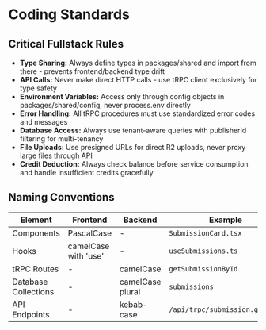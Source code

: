 # Coding Standards

## Critical Fullstack Rules

- **Type Sharing:** Always define types in packages/shared and import from there - prevents frontend/backend type drift
- **API Calls:** Never make direct HTTP calls - use tRPC client exclusively for type safety
- **Environment Variables:** Access only through config objects in packages/shared/config, never process.env directly
- **Error Handling:** All tRPC procedures must use standardized error codes and messages
- **Database Access:** Always use tenant-aware queries with publisherId filtering for multi-tenancy
- **File Uploads:** Use presigned URLs for direct R2 uploads, never proxy large files through API
- **Credit Deduction:** Always check balance before service consumption and handle insufficient credits gracefully

## Naming Conventions

| Element | Frontend | Backend | Example |
|---------|----------|---------|---------|
| Components | PascalCase | - | `SubmissionCard.tsx` |
| Hooks | camelCase with 'use' | - | `useSubmissions.ts` |
| tRPC Routes | - | camelCase | `getSubmissionById` |
| Database Collections | - | camelCase plural | `submissions` |
| API Endpoints | - | kebab-case | `/api/trpc/submission.getById` |
